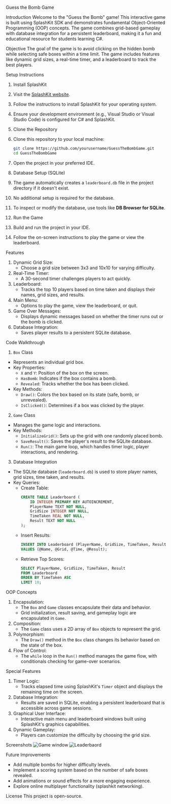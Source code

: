 Guess the Bomb Game

Introduction
Welcome to the "Guess the Bomb" game! This interactive game is built using 
SplashKit SDK and demonstrates fundamental Object-Oriented Programming (OOP) concepts. 
The game combines grid-based gameplay with database integration for a persistent leaderboard, 
making it a fun and educational resource for students learning C#.

Objective
The goal of the game is to avoid clicking on the hidden bomb while selecting safe boxes within a time limit. 
The game includes features like dynamic grid sizes, a real-time timer, and a leaderboard to track the best players.

Setup Instructions
01. Install SplashKit
1. Visit the [SplashKit website](https://splashkit.io/).
2. Follow the instructions to install SplashKit for your operating system.
3. Ensure your development environment (e.g., Visual Studio or Visual Studio Code) is configured for C# and SplashKit.

02. Clone the Repository
1. Clone this repository to your local machine:
   ```bash
   git clone https://github.com/yourusername/GuessTheBombGame.git
   cd GuessTheBombGame
   ```
2. Open the project in your preferred IDE.

03. Database Setup (SQLite)
1. The game automatically creates a `leaderboard.db` file in the project directory if it doesn't exist.
2. No additional setup is required for the database.
3. To inspect or modify the database, use tools like **DB Browser for SQLite**.

04. Run the Game
1. Build and run the project in your IDE.
2. Follow the on-screen instructions to play the game or view the leaderboard.

Features
1. Dynamic Grid Size:
   - Choose a grid size between 3x3 and 10x10 for varying difficulty.
2. Real-Time Timer:
   - A 30-second timer challenges players to act quickly.
3. Leaderboard:
   - Tracks the top 10 players based on time taken and displays their names, grid sizes, and results.
4. Main Menu:
   - Options to play the game, view the leaderboard, or quit.
5. Game Over Messages:
   - Displays dynamic messages based on whether the timer runs out or the bomb is clicked.
6. Database Integration:
   - Saves player results to a persistent SQLite database.

Code Walkthrough
1. `Box` Class
- Represents an individual grid box.
- Key Properties:
  - `X` and `Y`: Position of the box on the screen.
  - `HasBomb`: Indicates if the box contains a bomb.
  - `Revealed`: Tracks whether the box has been clicked.
- Key Methods:
  - `Draw()`: Colors the box based on its state (safe, bomb, or unrevealed).
  - `IsClicked()`: Determines if a box was clicked by the player.

2. `Game` Class
- Manages the game logic and interactions.
- Key Methods:
  - `InitializeGrid()`: Sets up the grid with one randomly placed bomb.
  - `SaveResult()`: Saves the player's result to the SQLite database.
  - `Run()`: The main game loop, which handles timer logic, player interactions, and rendering.

3. Database Integration
- The SQLite database (`leaderboard.db`) is used to store player names, grid sizes, time taken, and results.
- Key Queries:
  - Create Table:
    ```sql
    CREATE TABLE Leaderboard (
        ID INTEGER PRIMARY KEY AUTOINCREMENT,
        PlayerName TEXT NOT NULL,
        GridSize INTEGER NOT NULL,
        TimeTaken REAL NOT NULL,
        Result TEXT NOT NULL
    );
    ```
  - Insert Results:
    ```sql
    INSERT INTO Leaderboard (PlayerName, GridSize, TimeTaken, Result) 
    VALUES (@Name, @Grid, @Time, @Result);
    ```
  - Retrieve Top Scores:
    ```sql
    SELECT PlayerName, GridSize, TimeTaken, Result 
    FROM Leaderboard 
    ORDER BY TimeTaken ASC 
    LIMIT 10;
    ```

OOP Concepts
1. Encapsulation:
   - The `Box` and `Game` classes encapsulate their data and behavior.
   - Grid initialization, result saving, and gameplay logic are encapsulated in `Game`.
2. Composition:
   - The `Game` class uses a 2D array of `Box` objects to represent the grid.
3. Polymorphism:
   - The `Draw()` method in the `Box` class changes its behavior based on the state of the box.
4. Flow of Control:
   - The `while` loop in the `Run()` method manages the game flow, with conditionals checking for game-over scenarios.

Special Features
1. Timer Logic:
   - Tracks elapsed time using SplashKit's `Timer` object and displays the remaining time on the screen.
2. Database Integration:
   - Results are saved in SQLite, enabling a persistent leaderboard that is accessible across game sessions.
3. Graphical User Interface:
   - Interactive main menu and leaderboard windows built using SplashKit's graphics capabilities.
4. Dynamic Gameplay:
   - Players can customize the difficulty by choosing the grid size.

Screenshots
![Game window](https://github.com/user-attachments/assets/0a4b829c-81cf-4a16-bbd1-03e8f9829590)
![Leaderbaord](https://github.com/user-attachments/assets/715ba1c5-6ae7-4a0b-9cda-7f95c1c570d3)

Future Improvements
- Add multiple bombs for higher difficulty levels.
- Implement a scoring system based on the number of safe boxes revealed.
- Add animations or sound effects for a more engaging experience.
- Explore online multiplayer functionality (splashkit networking).

License
This project is open-source.

